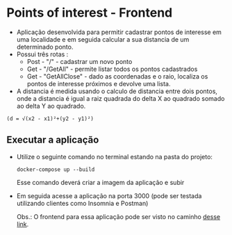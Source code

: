 # Points of interest - Frontend
* Aplicação desenvolvida para permitir cadastrar pontos de interesse em uma localidade e em seguida calcular a sua distancia de um determinado ponto.
* Possui três rotas :
  * Post - "/" - cadastrar um novo ponto
  * Get - "/GetAll" - permite listar todos os pontos cadastrados
  * Get - "GetAllClose" - dado as coordenadas e o raio, localiza os pontos de interesse próximos e devolve uma lista.
* A distancia é medida usando o calculo de distancia entre dois pontos, onde a distancia é igual a raiz quadrada do delta X ao quadrado somado ao delta Y ao quadrado. 
```
(d = √(x2 - x1)²+(y2 - y1)²)
```
## Executar a aplicação
* Utilize o seguinte comando no terminal estando na pasta do projeto:
  ```
  docker-compose up --build
  ```
  Esse comando deverá criar a imagem da aplicação e subir
* Em seguida acesse a aplicação na porta 3000 (pode ser testada utilizando clientes como Insomnia e Postman)

  Obs.: O frontend para essa aplicação pode ser visto no caminho [desse link](https://github.com/Gustavomgu/POIs-finder-frontend).


